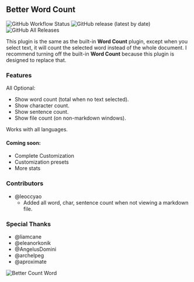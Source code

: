 ## Better Word Count

![GitHub Workflow Status](https://img.shields.io/github/workflow/status/lukeleppan/better-word-count/Build%20Release?logo=github&style=for-the-badge) ![GitHub release (latest by date)](https://img.shields.io/github/v/release/lukeleppan/better-word-count?style=for-the-badge) ![GitHub All Releases](https://img.shields.io/github/downloads/lukeleppan/better-word-count/total?style=for-the-badge)

This plugin is the same as the built-in **Word Count** plugin, except when you select text, it will count the selected word instead of the whole document. I recommend turning off the built-in **Word Count** because this plugin is designed to replace that.

### Features

All Optional:

- Show word count (total when no text selected).
- Show character count.
- Show sentence count.
- Show file count (on non-markdown windows).

Works with all languages.

#### Coming soon:

- Complete Customization
- Customization presets
- More stats

### Contributors

- @leoccyao
  - Added all word, char, sentence count when not viewing a markdown file.

### Special Thanks

- @liamcane
- @eleanorkonik
- @AngelusDomini
- @archelpeg
- @aproximate

![Better Count Word](https://raw.githubusercontent.com/lukeleppan/better-word-count/master/assets/better-word-count.gif)
